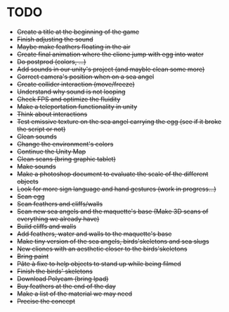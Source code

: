 # TODO

- <del>Create a title at the beginning of the game</del>
- <del>Finish adjusting the sound</del>
- <del>Maybe make feathers floating in the air</del>
- <del>Create final animation where the clione jump with egg into water</del>
- <del>Do postprod (colors, ...)</del>
- <del>Add sounds in our unity's project (and mayble clean some more)</del>
- <del>Correct camera's position when on a sea angel</del>
- <del>Create collider interaction (move/freeze)<del>
- <del>Understand why sound is not looping</del>
- <del>Check FPS and optimize the fluidity</del>
- <del>Make a teleportation functionality in unity<del>
- <del>Think about interactions</del>
- <del>Test emissive texture on the sea angel carrying the egg (see if it broke the script or not)</del>
- <del>Clean sounds</del>
- <del>Change the environment's colors</del>
- <del>Continue the Unity Map</del>
- <del>Clean scans (bring graphic tablet)</del>
- <del>Make sounds</del>
- <del>Make a photoshop document to evaluate the scale of the different objects</del>
- <del>Look for more sign language and hand gestures (work in progress...)</del>
- <del>Scan egg</del>
- <del> Scan feathers and cliffs/walls</del>
- <del>Scan new sea angels and the maquette's base (Make 3D scans of everything we already have)</del>
- <del>Build cliffs and walls</del>
- <del>Add feathers, water and walls to the maquette's base</del>
- <del>Make tiny version of the sea angels, birds'skeletons and sea slugs</del>
- <del>New cliones with an aesthetic closer to the birds'skeletons</del>
- <del>Bring paint</del>
- <del>Pâte à fixe to help objects to stand up while being filmed</del>
- <del>Finish the birds' skeletons</del>
- <del>Download Polycam (bring Ipad)</del>
- <del>Buy feathers at the end of the day</del>
- <del>Make a list of the material we may need</del>
- <del>Precise the concept</del>
